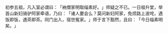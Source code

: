 初参五祖，凡入室必谓曰：​「衲僧家明取缁素好。​」师疑之不已。一日祖升堂，举首山新妇骑驴阿家牵语，乃曰：​「诸人要会么？莫问新妇阿家，免烦路上波咤，遇饭即饭，遇茶即茶。同门出入，宿世冤家。​」师于言下豁然，且曰：​「今日缁素明矣。​」